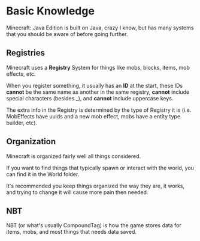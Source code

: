 <head>
<meta property="og:title" content="MCPReborn Wiki" />
<meta content="A resource to help others get around Minecraft's code." property="og:description" />
<meta property="og:type" content="website" />
<meta content="#43B581" data-react-helmet="true" name="theme-color" />
<meta property="og:url" content="https://archerv123456.github.io/MCPRWiki/" />
</head>

# Basic Knowledge

Minecraft: Java Edition is built on Java, crazy I know, but has many systems that you should be aware of before going further.

## Registries

Minecraft uses a **Registry** System for things like mobs, blocks, items, mob effects, etc.

When you register something, it usually has an **ID** at the start, these IDs **cannot** be the same name as another in the same registry, **cannot** include special characters (besides _), and **cannot** include uppercase keys.

The extra info in the Registry is determined by the type of Registry it is (i.e. MobEffects have uuids and a new mob effect, mobs have a entity type builder, etc).

## Organization

Minecraft is organized fairly well all things considered.

If you want to find things that typically spawn or interact with the world, you can find it in the World folder.

It's recommended you keep things organized the way they are, it works, and trying to change it will cause more pain then needed.

## NBT

NBT (or what's usually CompoundTag) is how the game stores data for items, mobs, and most things that needs data saved.